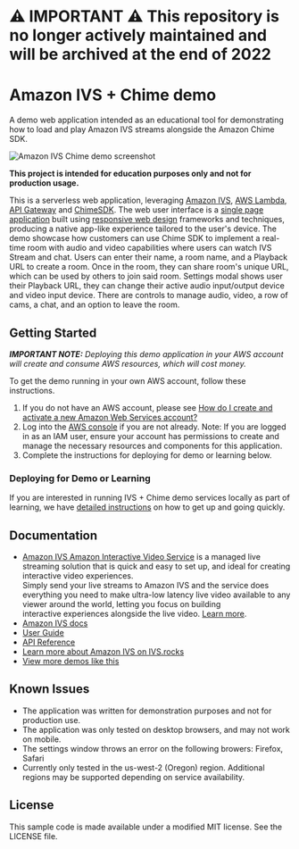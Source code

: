 # ⚠️ IMPORTANT ⚠️ This repository is no longer actively maintained and will be archived at the end of 2022

# Amazon IVS + Chime demo

A demo web application intended as an educational tool for demonstrating how to load and play Amazon IVS streams alongside the Amazon Chime SDK.

<img src="app-screenshot.png" alt="Amazon IVS Chime demo screenshot" />

**This project is intended for education purposes only and not for production usage.**

This is a serverless web application, leveraging [Amazon IVS](https://aws.amazon.com/ivs/), [AWS Lambda](https://aws.amazon.com/lambda/), [API Gateway](https://aws.amazon.com/api-gateway/) and [ChimeSDK](https://aws.amazon.com/chime/chime-sdk). The web user interface is a [single page application](https://en.wikipedia.org/wiki/Single-page_application) built using [responsive web design](https://en.wikipedia.org/wiki/Responsive_web_design) frameworks and techniques, producing a native app-like experience tailored to the user's device.
The demo showcase how customers can use Chime SDK to implement a real-time room with audio and video capabilities where users can watch IVS Stream and chat. Users can enter their name, a room name, and a Playback URL to create a room.
Once in the room, they can share room's unique URL, which can be used by others to join said room. Settings modal shows user their Playback URL, they can change their active audio input/output device and video input device.
There are controls to manage audio, video, a row of cams, a chat, and an option to leave the room.

## Getting Started

***IMPORTANT NOTE:** Deploying this demo application in your AWS account will create and consume AWS resources, which will cost money.*

To get the demo running in your own AWS account, follow these instructions.

1. If you do not have an AWS account, please see [How do I create and activate a new Amazon Web Services account?](https://aws.amazon.com/premiumsupport/knowledge-center/create-and-activate-aws-account/)
2. Log into the [AWS console](https://console.aws.amazon.com/) if you are not already. Note: If you are logged in as an IAM user, ensure your account has permissions to create and manage the necessary resources and components for this application.
3. Complete the instructions for deploying for demo or learning below.

### Deploying for Demo or Learning

If you are interested in running IVS + Chime demo services locally as part of learning, we have [detailed instructions](./serverless) on how to get up and going quickly.

## Documentation
* [Amazon IVS Amazon Interactive Video Service](https://aws.amazon.com/ivs/) is a managed live streaming solution that is quick and easy to set up, and ideal for creating interactive video experiences.\
  Simply send your live streams to Amazon IVS and the service does everything you need to make ultra-low latency live video available to any viewer around the world, letting you focus on building \
  interactive experiences alongside the live video. [Learn more](https://aws.amazon.com/ivs/).
* [Amazon IVS docs](https://docs.aws.amazon.com/ivs/)
* [User Guide](https://docs.aws.amazon.com/ivs/latest/userguide/)
* [API Reference](https://docs.aws.amazon.com/ivs/latest/APIReference/)
* [Learn more about Amazon IVS on IVS.rocks](https://ivs.rocks/)
* [View more demos like this](https://ivs.rocks/examples)

## Known Issues
* The application was written for demonstration purposes and not for production use.
* The application was only tested on desktop browsers, and may not work on mobile.
* The settings window throws an error on the following browers: Firefox, Safari
* Currently only tested in the us-west-2 (Oregon) region. Additional regions may be supported depending on service availability.

## License
This sample code is made available under a modified MIT license. See the LICENSE file.
